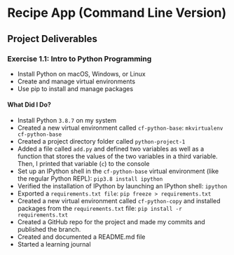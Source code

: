 # Recipe App (Command Line Version)

## Project Deliverables
### Exercise 1.1: Intro to Python Programming
- Install Python on macOS, Windows, or Linux
- Create and manage virtual environments
- Use pip to install and manage packages
#### What Did I Do?
- Install Python `3.8.7` on my system
- Created a new virtual environment called `cf-python-base`: `mkvirtualenv cf-python-base`
- Created a project directory folder called `python-project-1`
- Added a file called `add.py` and defined two variables as well as a function that stores the values of the two variables in a third variable. Then, I printed that variable (`c`) to the console
- Set up an IPython shell in the `cf-python-base` virtual environment (like the regular Python REPL): `pip3.8 install ipython`
- Verified the installation of IPython by launching an IPython shell: `ipython`
- Exported a `requirements.txt file`: `pip freeze > requirements.txt`
- Created a new virtual environment called `cf-python-copy` and installed packages from the `requirements.txt` file: `pip install -r requirements.txt`
- Created a GitHub repo for the project and made my commits and published the branch.
- Created and documented a README.md file
- Started a learning journal
